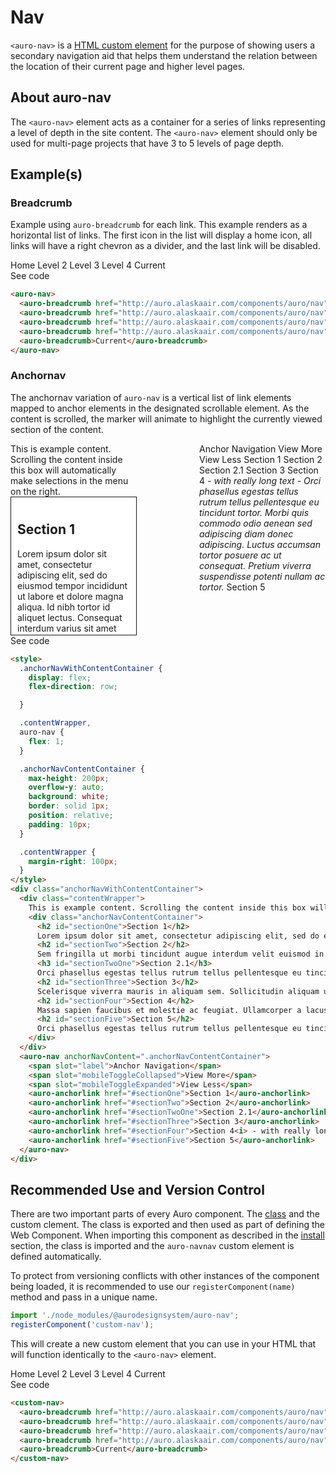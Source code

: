 # Nav

<!-- AURO-GENERATED-CONTENT:START (FILE:src=./description.md) -->
<!-- The below content is automatically added from ./description.md -->
`<auro-nav>` is a [HTML custom element](https://developer.mozilla.org/en-US/docs/Web/Web_Components/Using_custom_elements) for the purpose of showing users a secondary navigation aid that helps them understand the relation between the location of their current page and higher level pages.
<!-- AURO-GENERATED-CONTENT:END -->

## About auro-nav

<!-- AURO-GENERATED-CONTENT:START (FILE:src=./useCases.md) -->
<!-- The below content is automatically added from ./useCases.md -->
The `<auro-nav>` element acts as a container for a series of links representing a level of depth in the site content. 
The `<auro-nav>` element should only be used for multi-page projects that have 3 to 5 levels of page depth.
<!-- AURO-GENERATED-CONTENT:END -->

## Example(s)

### Breadcrumb

Example using `auro-breadcrumb` for each link. This example renders as a horizontal list of links. The first icon in the list
will display a home icon, all links will have a right chevron as a divider, and the last link will be disabled.

<div class="exampleWrapper">
  <!-- AURO-GENERATED-CONTENT:START (FILE:src=./../../apiExamples/breadcrumb.html) -->
  <!-- The below content is automatically added from ./../../apiExamples/breadcrumb.html -->
  <auro-nav>
    <auro-breadcrumb href="http://auro.alaskaair.com/components/auro/nav">Home</auro-breadcrumb>
    <auro-breadcrumb href="http://auro.alaskaair.com/components/auro/nav">Level 2</auro-breadcrumb>
    <auro-breadcrumb href="http://auro.alaskaair.com/components/auro/nav">Level 3</auro-breadcrumb>
    <auro-breadcrumb href="http://auro.alaskaair.com/components/auro/nav">Level 4</auro-breadcrumb>
    <auro-breadcrumb>Current</auro-breadcrumb>
  </auro-nav>
  <!-- AURO-GENERATED-CONTENT:END -->
</div>
<auro-accordion alignRight>
  <span slot="trigger">See code</span>
<!-- AURO-GENERATED-CONTENT:START (CODE:src=./../../apiExamples/breadcrumb.html) -->
<!-- The below code snippet is automatically added from ./../../apiExamples/breadcrumb.html -->

```html
<auro-nav>
  <auro-breadcrumb href="http://auro.alaskaair.com/components/auro/nav">Home</auro-breadcrumb>
  <auro-breadcrumb href="http://auro.alaskaair.com/components/auro/nav">Level 2</auro-breadcrumb>
  <auro-breadcrumb href="http://auro.alaskaair.com/components/auro/nav">Level 3</auro-breadcrumb>
  <auro-breadcrumb href="http://auro.alaskaair.com/components/auro/nav">Level 4</auro-breadcrumb>
  <auro-breadcrumb>Current</auro-breadcrumb>
</auro-nav>
```
<!-- AURO-GENERATED-CONTENT:END -->
</auro-accordion>

### Anchornav

The anchornav variation of `auro-nav` is a vertical list of link elements mapped to anchor elements in the designated scrollable element. As the content is scrolled, the marker will animate to highlight the currently viewed section of the content.

<div class="exampleWrapper">
  <!-- AURO-GENERATED-CONTENT:START (FILE:src=./../../apiExamples/anchornav.html) -->
  <!-- The below content is automatically added from ./../../apiExamples/anchornav.html -->
  <style>
    .anchorNavWithContentContainer {
      display: flex;
      flex-direction: row;

    }

    .contentWrapper,
    auro-nav {
      flex: 1;
    }

    .anchorNavContentContainer {
      max-height: 200px;
      overflow-y: auto;
      background: white;
      border: solid 1px;
      position: relative;
      padding: 10px;
    }

    .contentWrapper {
      margin-right: 100px;
    }
  </style>
  <div class="anchorNavWithContentContainer">
    <div class="contentWrapper">
      This is example content. Scrolling the content inside this box will automatically make selections in the menu on the right.
      <div class="anchorNavContentContainer">
        <h2 id="sectionOne">Section 1</h2>
        Lorem ipsum dolor sit amet, consectetur adipiscing elit, sed do eiusmod tempor incididunt ut labore et dolore magna aliqua. Id nibh tortor id aliquet lectus. Consequat interdum varius sit amet mattis vulputate. Ornare arcu dui vivamus arcu felis bibendum ut tristique et. Eget nunc lobortis mattis aliquam faucibus purus in. Eu nisl nunc mi ipsum faucibus vitae aliquet nec. Pellentesque sit amet porttitor eget dolor morbi non arcu. Turpis egestas maecenas pharetra convallis posuere morbi leo. Sagittis nisl rhoncus mattis rhoncus urna. Ut tellus elementum sagittis vitae. Viverra adipiscing at in tellus integer feugiat scelerisque.
        <h2 id="sectionTwo">Section 2</h2>
        Sem fringilla ut morbi tincidunt augue interdum velit euismod in. Sed euismod nisi porta lorem mollis aliquam ut. Ac turpis egestas sed tempus urna et. Lectus urna duis convallis convallis tellus. Tincidunt lobortis feugiat vivamus at augue eget arcu dictum. Odio facilisis mauris sit amet massa vitae tortor condimentum lacinia. Dictum sit amet justo donec enim diam. Bibendum est ultricies integer quis auctor elit sed vulputate mi. Amet luctus venenatis lectus magna fringilla urna porttitor rhoncus dolor. Orci phasellus egestas tellus rutrum tellus pellentesque eu. Sociis natoque penatibus et magnis dis. Aliquam purus sit amet luctus venenatis. Sed elementum tempus egestas sed sed risus pretium quam.
        <h3 id="sectionTwoOne">Section 2.1</h3>
        Orci phasellus egestas tellus rutrum tellus pellentesque eu tincidunt tortor. Morbi quis commodo odio aenean sed adipiscing diam donec adipiscing. Luctus accumsan tortor posuere ac ut consequat. Pretium viverra suspendisse potenti nullam ac tortor. Sollicitudin ac orci phasellus egestas tellus. Dictum sit amet justo donec enim. Quam quisque id diam vel quam elementum pulvinar. In mollis nunc sed id semper risus in. Tellus integer feugiat scelerisque varius morbi enim nunc faucibus. Duis ut diam quam nulla porttitor massa id.
        <h2 id="sectionThree">Section 3</h2>
        Scelerisque viverra mauris in aliquam sem. Sollicitudin aliquam ultrices sagittis orci a scelerisque purus. Accumsan in nisl nisi scelerisque eu ultrices vitae auctor. Augue interdum velit euismod in pellentesque massa. Orci phasellus egestas tellus rutrum tellus pellentesque eu tincidunt. Adipiscing elit ut aliquam purus. Non sodales neque sodales ut etiam. Amet commodo nulla facilisi nullam vehicula ipsum a. Nunc sed blandit libero volutpat sed cras. Vestibulum sed arcu non odio euismod lacinia at quis. Sagittis eu volutpat odio facilisis. Ipsum suspendisse ultrices gravida dictum fusce ut. Ut sem nulla pharetra diam sit amet nisl. Nec tincidunt praesent semper feugiat nibh. Urna neque viverra justo nec ultrices dui.
        <h2 id="sectionFour">Section 4</h2>
        Massa sapien faucibus et molestie ac feugiat. Ullamcorper a lacus vestibulum sed arcu non odio euismod lacinia. Ultrices mi tempus imperdiet nulla malesuada pellentesque. A diam sollicitudin tempor id eu nisl nunc. Morbi non arcu risus quis varius. Aliquam eleifend mi in nulla. Posuere sollicitudin aliquam ultrices sagittis orci a scelerisque. Sit amet facilisis magna etiam tempor orci eu lobortis. Tellus cras adipiscing enim eu turpis egestas. Odio euismod lacinia at quis risus. Posuere lorem ipsum dolor sit amet. Dolor sit amet consectetur adipiscing elit duis tristique sollicitudin nibh. At volutpat diam ut venenatis tellus in metus vulputate. Vivamus at augue eget arcu dictum varius duis at. Dictum sit amet justo donec enim diam vulputate ut. Euismod in pellentesque massa placerat duis ultricies lacus sed. Vitae nunc sed velit dignissim sodales ut eu sem integer.
        <h2 id="sectionFive">Section 5</h2>
        Orci phasellus egestas tellus rutrum tellus pellentesque eu tincidunt tortor. Morbi quis commodo odio aenean sed adipiscing diam donec adipiscing. Luctus accumsan tortor posuere ac ut consequat. Pretium viverra suspendisse potenti nullam ac tortor. Sollicitudin ac orci phasellus egestas tellus. Dictum sit amet justo donec enim. Quam quisque id diam vel quam elementum pulvinar. In mollis nunc sed id semper risus in. Tellus integer feugiat scelerisque varius morbi enim nunc faucibus. Duis ut diam quam nulla porttitor massa id.
      </div>
    </div>
    <auro-nav anchorNavContent=".anchorNavContentContainer">
      <span slot="label">Anchor Navigation</span>
      <span slot="mobileToggleCollapsed">View More</span>
      <span slot="mobileToggleExpanded">View Less</span>
      <auro-anchorlink href="#sectionOne">Section 1</auro-anchorlink>
      <auro-anchorlink href="#sectionTwo">Section 2</auro-anchorlink>
      <auro-anchorlink href="#sectionTwoOne">Section 2.1</auro-anchorlink>
      <auro-anchorlink href="#sectionThree">Section 3</auro-anchorlink>
      <auro-anchorlink href="#sectionFour">Section 4<i> - with really long text - Orci phasellus egestas tellus rutrum tellus pellentesque eu tincidunt tortor. Morbi quis commodo odio aenean sed adipiscing diam donec adipiscing. Luctus accumsan tortor posuere ac ut consequat. Pretium viverra suspendisse potenti nullam ac tortor.</i></auro-anchorlink>
      <auro-anchorlink href="#sectionFive">Section 5</auro-anchorlink>
    </auro-nav>
  </div>
  <!-- AURO-GENERATED-CONTENT:END -->
</div>
<auro-accordion alignRight>
  <span slot="trigger">See code</span>
<!-- AURO-GENERATED-CONTENT:START (CODE:src=./../../apiExamples/anchornav.html) -->
<!-- The below code snippet is automatically added from ./../../apiExamples/anchornav.html -->

```html
<style>
  .anchorNavWithContentContainer {
    display: flex;
    flex-direction: row;

  }

  .contentWrapper,
  auro-nav {
    flex: 1;
  }

  .anchorNavContentContainer {
    max-height: 200px;
    overflow-y: auto;
    background: white;
    border: solid 1px;
    position: relative;
    padding: 10px;
  }

  .contentWrapper {
    margin-right: 100px;
  }
</style>
<div class="anchorNavWithContentContainer">
  <div class="contentWrapper">
    This is example content. Scrolling the content inside this box will automatically make selections in the menu on the right.
    <div class="anchorNavContentContainer">
      <h2 id="sectionOne">Section 1</h2>
      Lorem ipsum dolor sit amet, consectetur adipiscing elit, sed do eiusmod tempor incididunt ut labore et dolore magna aliqua. Id nibh tortor id aliquet lectus. Consequat interdum varius sit amet mattis vulputate. Ornare arcu dui vivamus arcu felis bibendum ut tristique et. Eget nunc lobortis mattis aliquam faucibus purus in. Eu nisl nunc mi ipsum faucibus vitae aliquet nec. Pellentesque sit amet porttitor eget dolor morbi non arcu. Turpis egestas maecenas pharetra convallis posuere morbi leo. Sagittis nisl rhoncus mattis rhoncus urna. Ut tellus elementum sagittis vitae. Viverra adipiscing at in tellus integer feugiat scelerisque.
      <h2 id="sectionTwo">Section 2</h2>
      Sem fringilla ut morbi tincidunt augue interdum velit euismod in. Sed euismod nisi porta lorem mollis aliquam ut. Ac turpis egestas sed tempus urna et. Lectus urna duis convallis convallis tellus. Tincidunt lobortis feugiat vivamus at augue eget arcu dictum. Odio facilisis mauris sit amet massa vitae tortor condimentum lacinia. Dictum sit amet justo donec enim diam. Bibendum est ultricies integer quis auctor elit sed vulputate mi. Amet luctus venenatis lectus magna fringilla urna porttitor rhoncus dolor. Orci phasellus egestas tellus rutrum tellus pellentesque eu. Sociis natoque penatibus et magnis dis. Aliquam purus sit amet luctus venenatis. Sed elementum tempus egestas sed sed risus pretium quam.
      <h3 id="sectionTwoOne">Section 2.1</h3>
      Orci phasellus egestas tellus rutrum tellus pellentesque eu tincidunt tortor. Morbi quis commodo odio aenean sed adipiscing diam donec adipiscing. Luctus accumsan tortor posuere ac ut consequat. Pretium viverra suspendisse potenti nullam ac tortor. Sollicitudin ac orci phasellus egestas tellus. Dictum sit amet justo donec enim. Quam quisque id diam vel quam elementum pulvinar. In mollis nunc sed id semper risus in. Tellus integer feugiat scelerisque varius morbi enim nunc faucibus. Duis ut diam quam nulla porttitor massa id.
      <h2 id="sectionThree">Section 3</h2>
      Scelerisque viverra mauris in aliquam sem. Sollicitudin aliquam ultrices sagittis orci a scelerisque purus. Accumsan in nisl nisi scelerisque eu ultrices vitae auctor. Augue interdum velit euismod in pellentesque massa. Orci phasellus egestas tellus rutrum tellus pellentesque eu tincidunt. Adipiscing elit ut aliquam purus. Non sodales neque sodales ut etiam. Amet commodo nulla facilisi nullam vehicula ipsum a. Nunc sed blandit libero volutpat sed cras. Vestibulum sed arcu non odio euismod lacinia at quis. Sagittis eu volutpat odio facilisis. Ipsum suspendisse ultrices gravida dictum fusce ut. Ut sem nulla pharetra diam sit amet nisl. Nec tincidunt praesent semper feugiat nibh. Urna neque viverra justo nec ultrices dui.
      <h2 id="sectionFour">Section 4</h2>
      Massa sapien faucibus et molestie ac feugiat. Ullamcorper a lacus vestibulum sed arcu non odio euismod lacinia. Ultrices mi tempus imperdiet nulla malesuada pellentesque. A diam sollicitudin tempor id eu nisl nunc. Morbi non arcu risus quis varius. Aliquam eleifend mi in nulla. Posuere sollicitudin aliquam ultrices sagittis orci a scelerisque. Sit amet facilisis magna etiam tempor orci eu lobortis. Tellus cras adipiscing enim eu turpis egestas. Odio euismod lacinia at quis risus. Posuere lorem ipsum dolor sit amet. Dolor sit amet consectetur adipiscing elit duis tristique sollicitudin nibh. At volutpat diam ut venenatis tellus in metus vulputate. Vivamus at augue eget arcu dictum varius duis at. Dictum sit amet justo donec enim diam vulputate ut. Euismod in pellentesque massa placerat duis ultricies lacus sed. Vitae nunc sed velit dignissim sodales ut eu sem integer.
      <h2 id="sectionFive">Section 5</h2>
      Orci phasellus egestas tellus rutrum tellus pellentesque eu tincidunt tortor. Morbi quis commodo odio aenean sed adipiscing diam donec adipiscing. Luctus accumsan tortor posuere ac ut consequat. Pretium viverra suspendisse potenti nullam ac tortor. Sollicitudin ac orci phasellus egestas tellus. Dictum sit amet justo donec enim. Quam quisque id diam vel quam elementum pulvinar. In mollis nunc sed id semper risus in. Tellus integer feugiat scelerisque varius morbi enim nunc faucibus. Duis ut diam quam nulla porttitor massa id.
    </div>
  </div>
  <auro-nav anchorNavContent=".anchorNavContentContainer">
    <span slot="label">Anchor Navigation</span>
    <span slot="mobileToggleCollapsed">View More</span>
    <span slot="mobileToggleExpanded">View Less</span>
    <auro-anchorlink href="#sectionOne">Section 1</auro-anchorlink>
    <auro-anchorlink href="#sectionTwo">Section 2</auro-anchorlink>
    <auro-anchorlink href="#sectionTwoOne">Section 2.1</auro-anchorlink>
    <auro-anchorlink href="#sectionThree">Section 3</auro-anchorlink>
    <auro-anchorlink href="#sectionFour">Section 4<i> - with really long text - Orci phasellus egestas tellus rutrum tellus pellentesque eu tincidunt tortor. Morbi quis commodo odio aenean sed adipiscing diam donec adipiscing. Luctus accumsan tortor posuere ac ut consequat. Pretium viverra suspendisse potenti nullam ac tortor.</i></auro-anchorlink>
    <auro-anchorlink href="#sectionFive">Section 5</auro-anchorlink>
  </auro-nav>
</div>
```
<!-- AURO-GENERATED-CONTENT:END -->
</auro-accordion>

## Recommended Use and Version Control

There are two important parts of every Auro component. The <a href="https://developer.mozilla.org/en-US/docs/Web/JavaScript/Reference/Classes">class</a> and the custom clement. The class is exported and then used as part of defining the Web Component. When importing this component as described in the <a href="#install">install</a> section, the class is imported and the `auro-navnav` custom element is defined automatically.

To protect from versioning conflicts with other instances of the component being loaded, it is recommended to use our `registerComponent(name)` method and pass in a unique name.

```js
import './node_modules/@aurodesignsystem/auro-nav';
registerComponent('custom-nav');
```

This will create a new custom element that you can use in your HTML that will function identically to the `<auro-nav>` element.

<div class="exampleWrapper exampleWrapper--flex">
  <!-- AURO-GENERATED-CONTENT:START (FILE:src=./../../apiExamples/custom.html) -->
  <!-- The below content is automatically added from ./../../apiExamples/custom.html -->
  <custom-nav>
    <auro-breadcrumb href="http://auro.alaskaair.com/components/auro/nav">Home</auro-breadcrumb>
    <auro-breadcrumb href="http://auro.alaskaair.com/components/auro/nav">Level 2</auro-breadcrumb>
    <auro-breadcrumb href="http://auro.alaskaair.com/components/auro/nav">Level 3</auro-breadcrumb>
    <auro-breadcrumb href="http://auro.alaskaair.com/components/auro/nav">Level 4</auro-breadcrumb>
    <auro-breadcrumb>Current</auro-breadcrumb>
  </custom-nav>
  <!-- AURO-GENERATED-CONTENT:END -->
</div>
<auro-accordion alignRight>
  <span slot="trigger">See code</span>
<!-- AURO-GENERATED-CONTENT:START (CODE:src=./../../apiExamples/custom.html) -->
<!-- The below code snippet is automatically added from ./../../apiExamples/custom.html -->

```html
<custom-nav>
  <auro-breadcrumb href="http://auro.alaskaair.com/components/auro/nav">Home</auro-breadcrumb>
  <auro-breadcrumb href="http://auro.alaskaair.com/components/auro/nav">Level 2</auro-breadcrumb>
  <auro-breadcrumb href="http://auro.alaskaair.com/components/auro/nav">Level 3</auro-breadcrumb>
  <auro-breadcrumb href="http://auro.alaskaair.com/components/auro/nav">Level 4</auro-breadcrumb>
  <auro-breadcrumb>Current</auro-breadcrumb>
</custom-nav>
```
<!-- AURO-GENERATED-CONTENT:END -->
</auro-accordion>
